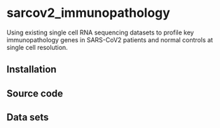 # sarcov2_immunopathology
Using existing single cell RNA sequencing datasets to profile key immunopathology genes in SARS-CoV2 patients and normal controls at single cell resolution.
## Installation
## Source code
## Data sets
